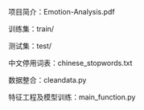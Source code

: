 项目简介：Emotion-Analysis.pdf

训练集：train/

测试集：test/

中文停用词表：chinese_stopwords.txt

数据整合：cleandata.py

特征工程及模型训练：main_function.py
